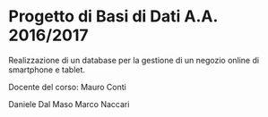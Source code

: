 # Progetto di Basi di Dati A.A. 2016/2017

Realizzazione di un database per la gestione di un negozio online di smartphone e tablet.

Docente del corso: Mauro Conti

Daniele Dal Maso
Marco Naccari
